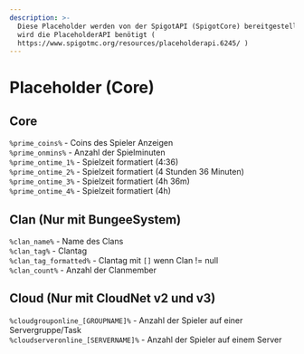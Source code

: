 ```yaml
---
description: >-
  Diese Placeholder werden von der SpigotAPI (SpigotCore) bereitgestellt. Es
  wird die PlaceholderAPI benötigt (
  https://www.spigotmc.org/resources/placeholderapi.6245/ )
---
```


# Placeholder \(Core\)

## Core

`%prime_coins%` - Coins des Spieler Anzeigen  
`%prime_onmins%` - Anzahl der Spielminuten  
`%prime_ontime_1%` - Spielzeit formatiert \(4:36\)  
`%prime_ontime_2%` - Spielzeit formatiert \(4 Stunden 36 Minuten\)  
`%prime_ontime_3%` - Spielzeit formatiert \(4h 36m\)  
`%prime_ontime_4%` - Spielzeit formatiert \(4h\)

## Clan \(Nur mit BungeeSystem\)

`%clan_name%` - Name des Clans  
`%clan_tag%` - Clantag  
`%clan_tag_formatted%` - Clantag mit `[]` wenn Clan != null  
`%clan_count%` - Anzahl der Clanmember

## Cloud \(Nur mit CloudNet v2 und v3\)

`%cloudgrouponline_[GROUPNAME]%` - Anzahl der Spieler auf einer Servergruppe/Task  
`%cloudserveronline_[SERVERNAME]%` - Anzahl der Spieler auf einem Server

